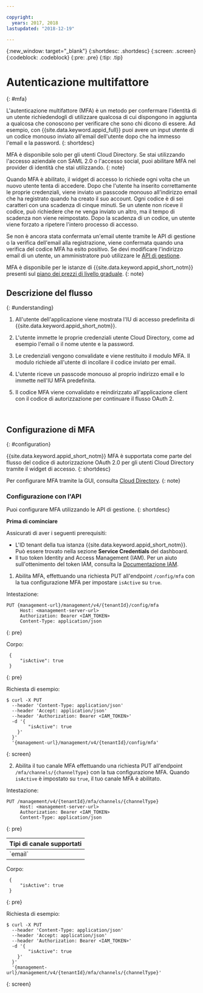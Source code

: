 ```yaml
---

copyright:
  years: 2017, 2018
lastupdated: "2018-12-19"

---
```


{:new_window: target="_blank"}
{:shortdesc: .shortdesc}
{:screen: .screen}
{:codeblock: .codeblock}
{:pre: .pre}
{:tip: .tip}


# Autenticazione multifattore
{: #mfa}

L'autenticazione multifattore (MFA) è un metodo per confermare l'identità di un utente richiedendogli di utilizzare qualcosa di cui dispongono in aggiunta a qualcosa che conoscono per verificare che sono chi dicono di essere. Ad esempio, con {{site.data.keyword.appid_full}} puoi avere un input utente di un codice monouso inviato all'email dell'utente dopo che ha immesso l'email e la password.
{: shortdesc}

MFA è disponibile solo per gli utenti Cloud Directory.  Se stai utilizzando l'accesso aziendale con SAML 2.0 o l'accesso social, puoi abilitare MFA nel provider di identità che stai utilizzando.
{: note}

Quando MFA è abilitato, il widget di accesso lo richiede ogni volta che un nuovo utente tenta di accedere. Dopo che l'utente ha inserito correttamente le proprie credenziali, viene inviato un passcode monouso all'indirizzo email che ha registrato quando ha creato il suo account. Ogni codice è di sei caratteri con una scadenza di cinque minuti. Se un utente non riceve il codice, può richiedere che ne venga inviato un altro, ma il tempo di scadenza non viene reimpostato. Dopo la scadenza di un codice, un utente viene forzato a ripetere l'intero processo di accesso.

Se non è ancora stata confermata un'email utente tramite le API di gestione o la verifica dell'email alla registrazione, viene confermata quando una verifica del codice MFA ha esito positivo. Se devi modificare l'indirizzo email di un utente, un amministratore può utilizzare le [API di gestione](https://appid-management.ng.bluemix.net/swagger-ui/#!/Cloud_Directory_Users/updateCloudDirectoryUser).

MFA è disponibile per le istanze di {{site.data.keyword.appid_short_notm}} presenti sul [piano dei prezzi di livello graduale](faq.html#pricing).
{: note}

## Descrizione del flusso
{: #understanding}



1. All'utente dell'applicazione viene mostrata l'IU di accesso predefinita di {{site.data.keyword.appid_short_notm}}.

2. L'utente immette le proprie credenziali utente Cloud Directory, come ad esempio l'email o il nome utente e la password.

3. Le credenziali vengono convalidate e viene restituito il modulo MFA. Il modulo richiede all'utente di incollare il codice inviato per email.

4. L'utente riceve un passcode monouso al proprio indirizzo email e lo immette nell'IU MFA predefinita.

5. Il codice MFA viene convalidato e reindirizzato all'applicazione client con il codice di autorizzazione per continuare il flusso OAuth 2.


</br>

## Configurazione di MFA
{: #configuration}

{{site.data.keyword.appid_short_notm}} MFA è supportata come parte del flusso del codice di autorizzazione OAuth 2.0 per gli utenti Cloud Directory tramite il widget di accesso.
{: shortdesc}

Per configurare MFA tramite la GUI, consulta [Cloud Directory](cloud-directory.html).
{: note}

### Configurazione con l'API

Puoi configurare MFA utilizzando le API di gestione.
{: shortdesc}

**Prima di cominciare**

Assicurati di aver i seguenti prerequisiti: 

* L'ID tenant della tua istanza {{site.data.keyword.appid_short_notm}}. Può essere trovato nella sezione **Service Credentials** del dashboard.
* Il tuo token Identity and Access Management (IAM). Per un aiuto sull'ottenimento del token IAM, consulta la [Documentazione IAM](/docs/iam/apikey_iamtoken.html).


1. Abilita MFA, effettuando una richiesta PUT all'endpoint `/config/mfa` con la tua configurazione MFA per impostare `isActive` su `true`.

  Intestazione:
  ```
  PUT {management-url}/management/v4/{tenantId}/config/mfa
       Host: <management-server-url>
       Authorization: Bearer <IAM_TOKEN>
       Content-Type: application/json
  ```
  {: pre}

  Corpo:
  ```
   {
       "isActive": true
   }
  ```
  {: pre}

  Richiesta di esempio:
  ```
  $ curl -X PUT
    --header 'Content-Type: application/json'
    --header 'Accept: application/json'
    --header 'Authorization: Bearer <IAM_TOKEN>'
    -d '{
          "isActive": true
      }'
    }'
    '{management-url}/management/v4/{tenantId}/config/mfa'
  ```
  {: screen}

2. Abilita il tuo canale MFA effettuando una richiesta PUT all'endpoint `/mfa/channels/{channelType}` con la tua configurazione MFA. Quando `isActive` è impostato su `true`, il tuo canale MFA è abilitato.

  Intestazione:
  ```
  PUT /management/v4/{tenantId}/mfa/channels/{channelType}
       Host: <management-server-url>
       Authorization: Bearer <IAM_TOKEN>
       Content-Type: application/json
  ```
  {: pre}

  <table>
    <thead>
      <th colspan=3>Tipi di canale supportati</th>
    </thead>
    <tbody>
      <tr>
        <td>`email`</td>
      </tr>
    </tbody>
  </table>

  Corpo:
  ```
   {
       "isActive": true
   }
  ```
  {: pre}

  Richiesta di esempio:
  ```
  $ curl -X PUT
    --header 'Content-Type: application/json'
    --header 'Accept: application/json'
    --header 'Authorization: Bearer <IAM_TOKEN>'
    -d '{
          "isActive": true
      }'
    }'
    '{management-url}/management/v4/{tenantId}/mfa/channels/{channelType}'
  ```
  {: screen}

</br>
